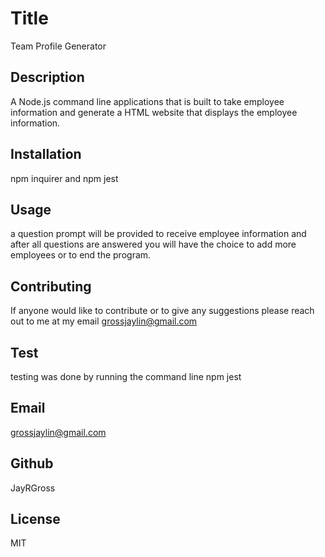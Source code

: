 
# Title
Team Profile Generator
## Description
A Node.js command line applications that is built to take employee information and generate a HTML website that displays the employee information.
## Installation
npm inquirer and npm jest    
## Usage
a question prompt will be provided to receive employee information and after all questions are answered you will have the choice to add more employees or to end the program.
## Contributing
If anyone would like to contribute or to give any suggestions please reach out to me at my email grossjaylin@gmail.com
## Test
testing was done by running the command line npm jest
## Email
grossjaylin@gmail.com
## Github
JayRGross
## License
MIT
